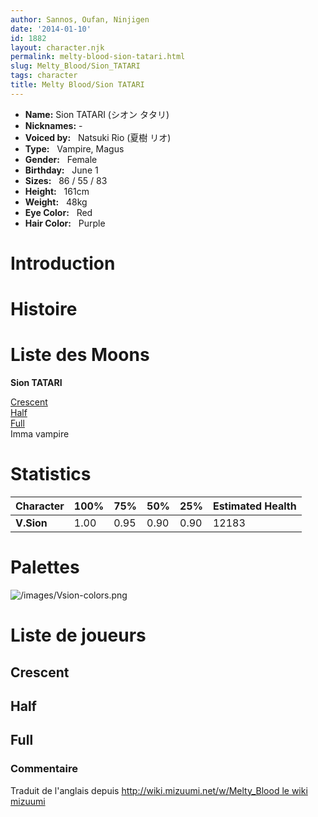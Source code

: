 ```yaml
---
author: Sannos, Oufan, Ninjigen
date: '2014-01-10'
id: 1882
layout: character.njk
permalink: melty-blood-sion-tatari.html
slug: Melty_Blood/Sion_TATARI
tags: character
title: Melty Blood/Sion TATARI
---
```


- **Name:** Sion TATARI (シオン タタリ)
- **Nicknames:** -
- **Voiced by:**   Natsuki Rio (夏樹
リオ)
- **Type:**   Vampire, Magus
- **Gender:**   Female
 - **Birthday:**   June 1
- **Sizes:**   86 / 55 /
83
- **Height:**   161cm
- **Weight:**   48kg
- **Eye Color:**   Red
- **Hair Color:**   Purple


# Introduction

# Histoire

# Liste des Moons

**Sion TATARI**

[Crescent](melty-blood-sion-tatari-crescent-moon.html)  
[Half](melty-blood-sion-tatari-half-moon.html)  
[Full](melty-blood-sion-tatari-full-moon.html)  
Imma vampire

# Statistics

| Character  | 100% | 75%  | 50%  | 25%  | Estimated Health |
|------------|------|------|------|------|------------------|
| **V.Sion** | 1.00 | 0.95 | 0.90 | 0.90 | 12183            |

# Palettes

![](/images/Vsion-colors.png "/images/Vsion-colors.png")

# Liste de joueurs

## Crescent

## Half

## Full

### Commentaire

Traduit de l'anglais depuis [http://wiki.mizuumi.net/w/Melty_Blood le
wiki
mizuumi](http://wiki.mizuumi.net/w/Melty_Blood_le_wiki_mizuumi)